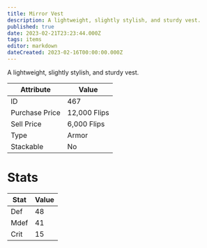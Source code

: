 ```yaml
---
title: Mirror Vest
description: A lightweight, slightly stylish, and sturdy vest.
published: true
date: 2023-02-21T23:23:44.000Z
tags: items
editor: markdown
dateCreated: 2023-02-16T00:00:00.000Z
---
```


A lightweight, slightly stylish, and sturdy vest.

|Attribute|Value|
|-|-|
|ID|467|
|Purchase Price|12,000 Flips|
|Sell Price|6,000 Flips|
|Type|Armor|
|Stackable|No|

# Stats
|Stat|Value|
|-|-|
|Def|48|
|Mdef|41|
|Crit|15|
